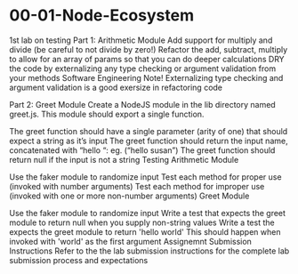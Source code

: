 # 00-01-Node-Ecosystem
1st lab on testing
Part 1: Arithmetic Module
Add support for multiply and divide (be careful to not divide by zero!)
Refactor the add, subtract, multiply to allow for an array of params so that you can do deeper calculations
DRY the code by externalizing any type checking or argument validation from your methods
Software Engineering Note! Externalizing type checking and argument validation is a good exersize in refactoring code

Part 2: Greet Module
Create a NodeJS module in the lib directory named greet.js. This module should export a single function.

The greet function should have a single parameter (arity of one) that should expect a string as it’s input
The greet function should return the input name, concatenated with “hello “: eg. (“hello susan”)
The greet function should return null if the input is not a string
Testing
Arithmetic Module

Use the faker module to randomize input
Test each method for proper use (invoked with number arguments)
Test each method for improper use (invoked with one or more non-number arguments)
Greet Module

Use the faker module to randomize input
Write a test that expects the greet module to return null when you supply non-string values
Write a test the expects the greet module to return 'hello world'
This should happen when invoked with 'world' as the first argument
Assignemnt Submission Instructions
Refer to the the lab submission instructions for the complete lab submission process and expectations